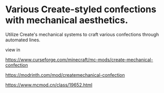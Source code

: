 
Various Create-styled confections with mechanical aesthetics.
=======

Utilize Create's mechanical systems to craft various confections through automated lines.

view in

https://www.curseforge.com/minecraft/mc-mods/create-mechanical-confection

https://modrinth.com/mod/createmechanical-confection

https://www.mcmod.cn/class/19652.html
